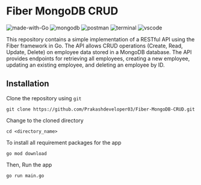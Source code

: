 # Fiber MongoDB CRUD
![made-with-Go](https://img.shields.io/badge/Made%20with-Go-0078D4.svg)
![mongodb](https://img.shields.io/badge/MongoDB-4EA94B?logo=mongodb&logoColor=white)
![postman](https://img.shields.io/badge/Postman-FF6C37?logo=Postman&logoColor=white)
![terminal](https://img.shields.io/badge/Windows%20Terminal-4D4D4D?logo=windows%20terminal&logoColor=white)
![vscode](https://img.shields.io/badge/Visual_Studio_Code-0078D4?logo=visual%20studio%20code&logoColor=white)

This repository contains a simple implementation of a RESTful API using the Fiber framework in Go. The API allows CRUD operations (Create, Read, Update, Delete) on employee data stored in a MongoDB database. The API provides endpoints for retrieving all employees, creating a new employee, updating an existing employee, and deleting an employee by ID.

## Installation
Clone the repository using `git`
```
git clone https://github.com/Prakashdeveloper03/Fiber-MongoDB-CRUD.git
```
Change to the cloned directory
```
cd <directory_name>
```
To install all requirement packages for the app
```
go mod download
```
Then, Run the app
```
go run main.go
```